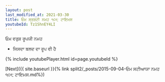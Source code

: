 ```yaml
---
layout: post
last_modified_at: 2021-03-30
title: ਓਮ ਸ੍ਰਸ਼ਟੀ ਨਮਹ ੧੦੮ ਟਾਇਮਸ
youtubeId: Tz1ShnEY4LI
---
```

 
 
 ਓਮ ਵਰੁਸ਼ ਰੂਪਯੀ ਨਮਹ  
 
 -  ਜਿਸਦਾ ਬਲਦ ਦਾ ਰੂਪ ਵੀ ਹੈ 
 
  
 
  
 
 
 
 
 
 


{% include youtubePlayer.html id=page.youtubeId %}
 
[Next]({{ site.baseurl }}{% link  split2/_posts/2015-09-04-ਓਮ ਸਟੀਆਯਾ ਨਮਹ ੧੦੮ ਟਾਇਮਸ.md%})
 
